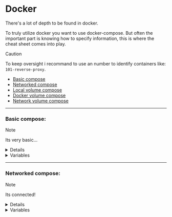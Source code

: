 # Docker

There's a lot of depth to be found in docker.


To truly utilize docker you want to use docker-compose.
But often the important part is knowing how to specify information, this is where the cheat sheet comes into play.

> [!CAUTION]
> To keep oversight i recommand to use an number to identify containers like: `101-reverse-proxy`.

- [Basic compose](#Basic-compose)
- [Networked compose](#Networked-compose)
- [Local volume compose](#Local-volume-compose)
- [Docker volume compose](#Docker-volume-compose)
- [Network volume compose](#Network-volume-compose)

---

### Basic compose:
> [!NOTE] 
> Its very basic... 
<details> 
  <summary>Details</summary>

```diff
+ version: ${VERSION}
+ 
+ services:
+  container:
+    container_name: ${NAME}
+    restart: unless-stopped
+    image: ${IMAGE}:${IMAGE_VERSION}
+    ports:
+     - ${PORT}:${PORT}
```
</details>
<details> 
  <summary>Variables </summary>

| Variable | Example | Explanation |
| --------- | ------ | ----------- |
| `VERSION` | 2.8 | This indicates the docker-compose version. |
| `NAME` | container | Specifies the name of the container. |
| `IMAGE` | hello-world | What image the container uses. |
| `IMAGE_VERSION` | latest | The version of the specified image, can always use "latest". |
| `PORT` | 80 | To enable network traffic over certain ports use this. |

</details>

---

### Networked compose:
> [!NOTE] 
> Its connected!

<details> 
  <summary>Details </summary>

```diff
version: ${VERSION}

services:
  container:
    container_name: ${NAME}
    restart: unless-stopped
    image: ${IMAGE}:${VERSION}
    ports:
     - ${PORT}:${PORT}

+    networks:
+      logging-network:
+        ipv4_address: ${IP_ADDRESS}
+        gateway: ${GATEWAY_ADDRESS}
+    dns:
+      - ${DNS}
```
</details>
<details> 
  <summary>Variables </summary>

| Variable | Explanation |
| --------- | ----------- |
| `IP_ADDRESS` | ip-address of the container, remove to use first available. |
| `GATEWAY_ADDRESS` | Gateway of the network, remove to use default. |
| `DNS` | Set a custom DNS server for this specific container. |

</details>
